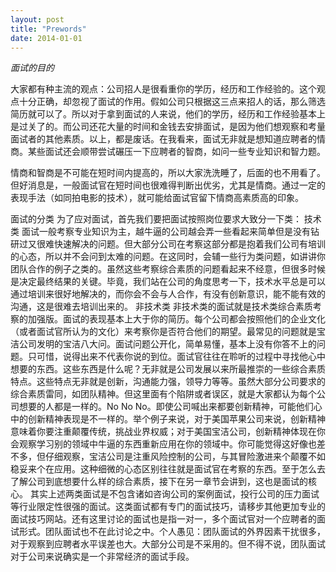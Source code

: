```yaml
---
layout: post
title: "Prewords"
date: 2014-01-01
---
```

<em>面试的目的</em>
	<p>大家都有种主流的观点：公司招人是很看重你的学历，经历和工作经验的。这个观点十分正确，却忽视了面试的作用。假如公司只根据这三点来招人的话，那么筛选简历就可以了。所以对于拿到面试的人来说，他们的学历，经历和工作经验基本上是过关了的。而公司还花大量的时间和金钱去安排面试，是因为他们想观察和考量面试者的其他素质。以上，都是废话。在我看来，面试无非就是想知道应聘者的情商。某些面试还会顺带尝试碾压一下应聘者的智商，如问一些专业知识和智力题。</p>
	<p>情商和智商是不可能在短时间内提高的，所以大家洗洗睡了，后面的也不用看了。但好消息是，一般面试官在短时间也很难得判断出优劣，尤其是情商。通过一定的表现手法（如同拍电影的技术），就可能给面试官留下情商高素质高的印象。</p>
面试的分类
	为了应对面试，首先我们要把面试按照岗位要求大致分一下类：
技术类 
	面试一般考察专业知识为主，越牛逼的公司越会弄一些看起来简单但是没有钻研过又很难快速解决的问题。但大部分公司在考察这部分都是抱着我们公司有培训的心态，所以并不会问到太难的问题。在这同时，会辅一些行为类问题，如讲讲你团队合作的例子之类的。虽然这些考察综合素质的问题看起来不经意，但很多时候是决定最终结果的关键。毕竟，我们站在公司的角度思考一下，技术水平总是可以通过培训来很好地解决的，而你会不会与人合作，有没有创新意识，能不能有效的沟通，这是很难去培训出来的。
非技术类
	非技术类的面试就是技术类综合素质考察的加强版。面试的表现基本上大于你的简历。每个公司都会按照他们的企业文化（或者面试官所认为的文化）来考察你是否符合他们的期望。最常见的问题就是宝洁公司发明的宝洁八大问。面试问题公开化，简单易懂，基本上没有你答不上的问题。只可惜，说得出来不代表你说的到位。面试官往往在聆听的过程中寻找他心中想要的东西。这些东西是什么呢？无非就是公司发展以来所最推崇的一些综合素质特点。这些特点无非就是创新，沟通能力强，领导力等等。虽然大部分公司要求的综合素质雷同，如团队精神。但这里面有个陷阱或者误区，就是大家都认为每个公司想要的人都是一样的。No No No。即使公司喊出来都要创新精神，可能他们心中的创新精神表现是不一样的。举个例子来说，对于美国苹果公司来说，创新精神意味着你要注重颠覆传统，挑战业界权威；对于美国宝洁公司，创新精神体现在你会观察学习别的领域中牛逼的东西重新应用在你的领域中。你可能觉得这好像也差不多，但仔细观察，宝洁公司是注重风险控制的公司，与其冒险激进来个颠覆不如稳妥来个在应用。这种细微的心态区别往往就是面试官在考察的东西。至于怎么去了解公司到底想要什么样的综合素质，接下在另一章节会讲到，这也是面试的核心。
	其实上述两类面试是不包含诸如咨询公司的案例面试，投行公司的压力面试等行业限定性很强的面试。这类面试都有专门的面试技巧，请移步其他更加专业的面试技巧网站。还有这里讨论的面试也是指一对一，多个面试官对一个应聘者的面试形式。团队面试也不在此讨论之中。个人愚见：团队面试的外界因素干扰很多，对于观察到应聘者水平误差也大。大部分公司是不采用的。但不得不说，团队面试对于公司来说确实是一个非常经济的面试手段。
